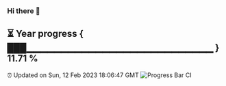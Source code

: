 ### Hi there 👋
⏳ Year progress { ███▁▁▁▁▁▁▁▁▁▁▁▁▁▁▁▁▁▁▁▁▁▁▁▁▁▁▁ } 11.71 %
---
⏰ Updated on Sun, 12 Feb 2023 18:06:47 GMT
![Progress Bar CI](https://github.com/Moyi321/Moyi321/workflows/Progress%20Bar%20CI/badge.svg)
